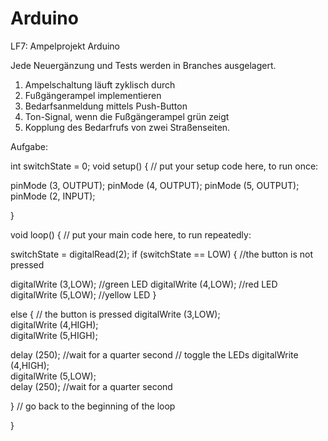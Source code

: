 # Arduino
LF7: Ampelprojekt Arduino

Jede Neuergänzung und Tests werden in Branches ausgelagert.
1) Ampelschaltung läuft zyklisch durch
2) Fußgängerampel implementieren
3) Bedarfsanmeldung mittels Push-Button
4) Ton-Signal, wenn die Fußgängerampel grün zeigt
5) Kopplung des Bedarfrufs von zwei Straßenseiten.



Aufgabe: 

int switchState = 0;
void setup() {
 // put your setup code here, to run once:

pinMode (3, OUTPUT);
pinMode (4, OUTPUT);
pinMode (5, OUTPUT);
pinMode (2, INPUT);

}

void loop() {
  // put your main code here, to run repeatedly:

switchState = digitalRead(2);
if (switchState == LOW)   {  //the button is not pressed

digitalWrite (3,LOW);     //green LED
digitalWrite (4,LOW);     //red LED
digitalWrite (5,LOW);     //yellow LED
  }


else { // the button is pressed
digitalWrite (3,LOW);    
digitalWrite (4,HIGH);    
digitalWrite (5,HIGH);

delay (250);   //wait for a quarter second
// toggle the LEDs
digitalWrite (4,HIGH);    
digitalWrite (5,LOW);    
delay (250);  //wait for a quarter second
    
  }
 // go back to the beginning of the loop

}
